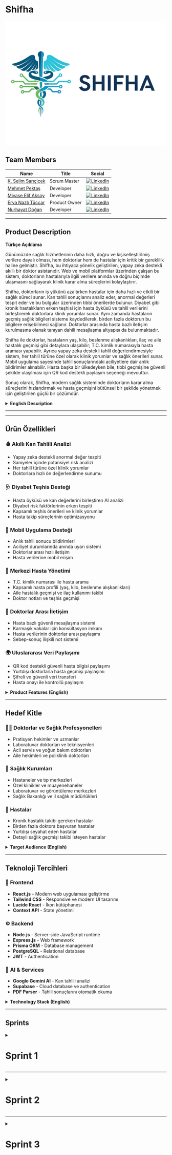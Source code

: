 # Shifha

<!-- Shifha gerçek logosu -->
![Shifha Logo](https://github.com/selimsaricicek/shifha/blob/main/LogoShifha/ShifhaLogoReadme.png) 

## Team Members

| Name                | Title           | Social |
|---------------------|----------------|--------|
| [K. Selim Sarıçiçek](#)         | Scrum Master        | [<img src="https://upload.wikimedia.org/wikipedia/commons/c/ca/LinkedIn_logo_initials.png" alt="LinkedIn" width="20"/>](https://www.linkedin.com/in/kenan-selim-sarıçiçek ) |
| [Mehmet Pektaş](#)         | Developer        | [<img src="https://upload.wikimedia.org/wikipedia/commons/c/ca/LinkedIn_logo_initials.png" alt="LinkedIn" width="20"/>](http://www.linkedin.com/in/mehmetpkts) |
| [Miyase Elif Aksoy](#)         | Developer     | [<img src="https://upload.wikimedia.org/wikipedia/commons/c/ca/LinkedIn_logo_initials.png" alt="LinkedIn" width="20"/>](http://www.linkedin.com/in/myelifss) |
| [Erva Nazlı Tüccar](#)         | Product Owner       | [<img src="https://upload.wikimedia.org/wikipedia/commons/c/ca/LinkedIn_logo_initials.png" alt="LinkedIn" width="20"/>](https://www.linkedin.com/in/ervanazl%C4%B1t%C3%BCccar/ ) |
| [Nurhayat Doğan](#)         | Developer         | [<img src="https://upload.wikimedia.org/wikipedia/commons/c/ca/LinkedIn_logo_initials.png" alt="LinkedIn" width="20"/>](https://www.linkedin.com/in/1nurhayat-dogan/) |
---

## Product Description


<summary><strong>Türkçe Açıklama</strong></summary>

Günümüzde sağlık hizmetlerinin daha hızlı, doğru ve kişiselleştirilmiş verilere dayalı olması, hem doktorlar hem de hastalar için kritik bir gereklilik haline gelmiştir. Shifha, bu ihtiyaca yönelik geliştirilen, yapay zeka destekli akıllı bir doktor asistanıdır. Web ve mobil platformlar üzerinden çalışan bu sistem, doktorların hastalarıyla ilgili verilere anında ve doğru biçimde ulaşmasını sağlayarak klinik karar alma süreçlerini kolaylaştırır.

Shifha, doktorların iş yükünü azaltırken hastalar için daha hızlı ve etkili bir sağlık süreci sunar. Kan tahlil sonuçlarını analiz eder, anormal değerleri tespit eder ve bu bulgular üzerinden tıbbi önerilerde bulunur. Diyabet gibi kronik hastalıkların erken teşhisi için hasta öyküsü ve tahlil verilerini birleştirerek doktorlara klinik yorumlar sunar. Aynı zamanda hastaların geçmiş sağlık bilgileri sisteme kaydedilerek, birden fazla doktorun bu bilgilere erişebilmesi sağlanır. Doktorlar arasında hasta bazlı iletişim kurulmasına olanak tanıyan dahili mesajlaşma altyapısı da bulunmaktadır.

Shifha ile doktorlar, hastaların yaş, kilo, beslenme alışkanlıkları, ilaç ve aile hastalık geçmişi gibi detaylara ulaşabilir; T.C. kimlik numarasıyla hasta araması yapabilir. Ayrıca yapay zeka destekli tahlil değerlendirmesiyle sistem, her tahlil türüne özel olarak klinik yorumlar ve sağlık önerileri sunar. Mobil uygulama sayesinde tahlil sonuçlarındaki aciliyetlere dair anlık bildirimler alınabilir. Hasta başka bir ülkedeyken bile, tıbbi geçmişine güvenli şekilde ulaşılması için QR kod destekli paylaşım seçeneği mevcuttur.

Sonuç olarak, Shifha, modern sağlık sisteminde doktorların karar alma süreçlerini hızlandırmak ve hasta geçmişini bütünsel bir şekilde yönetmek için geliştirilen güçlü bir çözümdür.



<details>
<summary><strong>English Description</strong></summary>

In today's healthcare environment, speed, accuracy, and data-driven decision-making are vital for both medical professionals and patients. Shifha is an AI-powered smart doctor assistant developed to meet this need. Available on both web and mobile platforms, Shifha helps doctors access, interpret, and act upon patient data quickly and effectively, streamlining clinical decision-making.

Shifha simplifies doctors' workflows while offering patients a more efficient and effective care experience. It analyzes blood test results, flags abnormal values, and provides medical suggestions based on those insights. For conditions like diabetes, it combines medical history with test results to generate diagnostic recommendations. Patient history is recorded in the system by the first doctor, and this information can then be accessed by other physicians involved in the patient's care. An internal messaging feature allows doctors to consult each other on patient-specific cases.

With Shifha, doctors can view details such as age, weight, nutrition habits, medication history, and family disease background. Patients can be searched by national ID. AI-driven test analysis offers personalized insights and health advice tailored to each test type. The mobile app provides real-time alerts for critical test results, and a QR-code sharing feature allows patients to securely share their medical history with doctors in other countries.

In summary, Shifha is a powerful assistant designed to enhance decision-making in modern healthcare and provide a seamless, data-driven experience for both doctors and patients.

</details>

---




---

## Ürün Özellikleri  

### 🩸 **Akıllı Kan Tahlili Analizi**
- Yapay zeka destekli anormal değer tespiti
- Saniyeler içinde potansiyel risk analizi
- Her tahlil türüne özel klinik yorumlar
- Doktorlara hızlı ön değerlendirme sunumu

### 🩺 **Diyabet Teşhis Desteği**
- Hasta öyküsü ve kan değerlerini birleştiren AI analizi
- Diyabet risk faktörlerinin erken tespiti
- Kapsamlı teşhis önerileri ve klinik yorumlar
- Hasta takip süreçlerinin optimizasyonu

### 📱 **Mobil Uygulama Desteği**
- Anlık tahlil sonucu bildirimleri
- Aciliyet durumlarında anında uyarı sistemi
- Doktorlar arası hızlı iletişim
- Hasta verilerine mobil erişim

### 👥 **Merkezi Hasta Yönetimi**
- T.C. kimlik numarası ile hasta arama
- Kapsamlı hasta profili (yaş, kilo, beslenme alışkanlıkları)
- Aile hastalık geçmişi ve ilaç kullanımı takibi
- Doktor notları ve teşhis geçmişi

### 🔄 **Doktorlar Arası İletişim**
- Hasta bazlı güvenli mesajlaşma sistemi
- Karmaşık vakalar için konsültasyon imkanı
- Hasta verilerinin doktorlar arası paylaşımı
- Sebep-sonuç ilişkili not sistemi

### 🌍 **Uluslararası Veri Paylaşımı**
- QR kod destekli güvenli hasta bilgisi paylaşımı
- Yurtdışı doktorlarla hasta geçmişi paylaşımı
- Şifreli ve güvenli veri transferi
- Hasta onayı ile kontrollü paylaşım

<details>
<summary><strong>Product Features (English)</strong></summary>

### 🩸 **Smart Blood Test Analysis**
- AI-powered abnormal value detection
- Potential risk analysis in seconds
- Clinical comments tailored to each test type
- Fast pre-evaluation for doctors

### 🩺 **Diabetes Diagnosis Support**
- AI analysis combining patient history and blood values
- Early detection of diabetes risk factors
- Comprehensive diagnostic suggestions and clinical comments
- Optimized patient follow-up processes

### 📱 **Mobile App Support**
- Instant test result notifications
- Immediate alert system for urgent cases
- Fast communication between doctors
- Mobile access to patient data

### 👥 **Centralized Patient Management**
- Patient search by national ID
- Comprehensive patient profile (age, weight, nutrition habits)
- Family disease history and medication tracking
- Doctor notes and diagnosis history

### 🔄 **Doctor-to-Doctor Communication**
- Patient-based secure messaging system
- Consultation for complex cases
- Patient data sharing between doctors
- Cause-effect related note system

### 🌍 **International Data Sharing**
- Secure patient information sharing with QR code support
- Sharing patient history with doctors abroad
- Encrypted and secure data transfer
- Controlled sharing with patient consent

</details>

---

## Hedef Kitle  

### 👨‍⚕️ **Doktorlar ve Sağlık Profesyonelleri**
- Pratisyen hekimler ve uzmanlar
- Laboratuvar doktorları ve teknisyenleri
- Acil servis ve yoğun bakım doktorları
- Aile hekimleri ve poliklinik doktorları

### 🏥 **Sağlık Kurumları**
- Hastaneler ve tıp merkezleri
- Özel klinikler ve muayenehaneler
- Laboratuvar ve görüntüleme merkezleri
- Sağlık Bakanlığı ve il sağlık müdürlükleri

### 👥 **Hastalar**
- Kronik hastalık takibi gereken hastalar
- Birden fazla doktora başvuran hastalar
- Yurtdışı seyahat eden hastalar
- Detaylı sağlık geçmişi takibi isteyen hastalar

<details>
<summary><strong>Target Audience (English)</strong></summary>

### 👨‍⚕️ **Doctors and Healthcare Professionals**
- General practitioners and specialists
- Laboratory doctors and technicians
- Emergency and intensive care doctors
- Family physicians and outpatient doctors

### 🏥 **Healthcare Institutions**
- Hospitals and medical centers
- Private clinics and practices
- Laboratory and imaging centers
- Ministry of Health and provincial health directorates

### 👥 **Patients**
- Patients requiring chronic disease monitoring
- Patients consulting multiple doctors
- Patients traveling abroad
- Patients seeking detailed health history tracking

</details>

---

## Teknoloji Tercihleri  

### 🎨 **Frontend**
- **React.js** - Modern web uygulaması geliştirme
- **Tailwind CSS** - Responsive ve modern UI tasarımı
- **Lucide React** - İkon kütüphanesi
- **Context API** - State yönetimi

### ⚙️ **Backend**
- **Node.js** - Server-side JavaScript runtime
- **Express.js** - Web framework
- **Prisma ORM** - Database management
- **PostgreSQL** - Relational database
- **JWT** - Authentication

### 🤖 **AI & Services**
- **Google Gemini AI** - Kan tahlili analizi
- **Supabase** - Cloud database ve authentication
- **PDF Parser** - Tahlil sonuçlarını otomatik okuma

<details>
<summary><strong>Technology Stack (English)</strong></summary>

### 🎨 **Frontend**
- **React.js** - Modern web application development
- **Tailwind CSS** - Responsive and modern UI design
- **Lucide React** - Icon library
- **Context API** - State management

### ⚙️ **Backend**
- **Node.js** - Server-side JavaScript runtime
- **Express.js** - Web framework
- **Prisma ORM** - Database management
- **PostgreSQL** - Relational database
- **JWT** - Authentication

### 🤖 **AI & Services**
- **Google Gemini AI** - Blood test analysis
- **Supabase** - Cloud database and authentication
- **PDF Parser** - Automatic lab result reading

</details>

---

## Sprints

<details>
  <summary><h1>Sprint 1</h1></summary>

---
<details>
  <summary><h2>App Screenshots</h2></summary>

### Landing Page
![LandingPage](https://github.com/selimsaricicek/shifha/blob/main/App_ScreenshotsS1/LandingPageS1.png)

---
### Login Page
![Loginpage](https://github.com/selimsaricicek/shifha/blob/main/App_ScreenshotsS1/LoginPageS1.png)

---
### Dashboard Page
![Dashboard](https://github.com/selimsaricicek/shifha/blob/main/App_ScreenshotsS1/AppointmentS1.png)

---
### Patient Page
![PatientPage1](https://github.com/selimsaricicek/shifha/blob/main/App_ScreenshotsS1/PatientsInfo1.1S1.png)
![PatientPage2](https://github.com/selimsaricicek/shifha/blob/main/App_ScreenshotsS1/PatientsInfoS1.png)

---
### AI Assistant Page
![AI_AssistantPage](https://github.com/selimsaricicek/shifha/blob/main/App_ScreenshotsS1/AI_AssistantPage.png)

---




</details>

---
<details>
  <summary><h2>Project Management</h2></summary>

### Jira Board 1
![Jira1](https://github.com/selimsaricicek/shifha/blob/main/ProjectManagementS1/jira/1.jpg)

---
### Jira Board 2
![Jira2](https://github.com/selimsaricicek/shifha/blob/main/ProjectManagementS1/jira/2.jpg)

---
### Jira Board 3
![Jira3](https://github.com/selimsaricicek/shifha/blob/main/ProjectManagementS1/jira/3.jpg)

---
### Jira Board 4
![Jira4](https://github.com/selimsaricicek/shifha/blob/main/ProjectManagementS1/jira/4.jpg)

---
### Jira Board 5
![Jira5](https://github.com/selimsaricicek/shifha/blob/main/ProjectManagementS1/jira/5.jpg)

---
### Jira Board 6
![Jira6](https://github.com/selimsaricicek/shifha/blob/main/ProjectManagementS1/jira/6.jpg)

---
### Jira Board 7
![Jira7](https://github.com/selimsaricicek/shifha/blob/main/ProjectManagementS1/jira/7.jpg)

---
### Jira Board 8
![Jira8](https://github.com/selimsaricicek/shifha/blob/main/ProjectManagementS1/jira/8.jpg)

---
### Jira Board 9
![Jira9](https://github.com/selimsaricicek/shifha/blob/main/ProjectManagementS1/jira/9.jpg)

</details>

---
<details>
  <summary><h2>Burndown Chart S1</h2></summary>

### Burndown Chart 1
![Burndown Chart 1](https://github.com/selimsaricicek/shifha/blob/main/burndownchartsS1/burndownchartS1.1.jpg)

---
### Burndown Graph 2
![Burndown Chart 2](https://github.com/selimsaricicek/shifha/blob/main/burndownchartsS1/burndowncharts1.2.jpg)

</details>

---
<details>
  <summary><h2>Daily Scrum</h2></summary>

### 1. Gün
|  |  |  |
|--|--|--|
| ![dailyScrum1.png](https://github.com/selimsaricicek/shifha/blob/main/scrumsS1/daily_scrum_day1/dailyScrum1.png) | ![dailyScrum1.1.png](https://github.com/selimsaricicek/shifha/blob/main/scrumsS1/daily_scrum_day1/dailyScrum1.1.png) | ![dailyScrum1.2.png](https://github.com/selimsaricicek/shifha/blob/main/scrumsS1/daily_scrum_day1/dailyScrum1.2.png) |

### 2. Gün
|  |  |  |
|--|--|--|
| ![dailyScrum2.1.png](https://github.com/selimsaricicek/shifha/blob/main/scrumsS1/daily_scrum_day2/dailyScrum2.1.png) | ![dailyScrum2.2.png](https://github.com/selimsaricicek/shifha/blob/main/scrumsS1/daily_scrum_day2/dailyScrum2.2.png) | ![dailyScrum2.3.png](https://github.com/selimsaricicek/shifha/blob/main/scrumsS1/daily_scrum_day2/dailyScrum2.3.png) |
| ![dailyScrum2.4.png](https://github.com/selimsaricicek/shifha/blob/main/scrumsS1/daily_scrum_day2/dailyScrum2.4.png) |  |  |

### 3. Gün
|  |  |  |
|--|--|--|
| ![dailyScrum3.1.png](https://github.com/selimsaricicek/shifha/blob/main/scrumsS1/daily_scrum_day3/dailyScrum3.1.png) | ![dailyScrum3.2.png](https://github.com/selimsaricicek/shifha/blob/main/scrumsS1/daily_scrum_day3/dailyScrum3.2.png) | ![dailyScrum3.3.png](https://github.com/selimsaricicek/shifha/blob/main/scrumsS1/daily_scrum_day3/dailyScrum3.3.png) |
| ![dailyScrum3.4.png](https://github.com/selimsaricicek/shifha/blob/main/scrumsS1/daily_scrum_day3/dailyScrum3.4.png) | ![dailyScrum3.5.png](https://github.com/selimsaricicek/shifha/blob/main/scrumsS1/daily_scrum_day3/dailyScrum3.5.png) | ![dailyScrum3.6.jpg](https://github.com/selimsaricicek/shifha/blob/main/scrumsS1/daily_scrum_day3/dailyScrum3.6.jpg) |

### 4. Gün
|  |  |  |
|--|--|--|
| ![dailyScrum4.1.png](https://github.com/selimsaricicek/shifha/blob/main/scrumsS1/daily_scrum_day4/dailyScrum4.1.png) | ![dailyScrum4.2.png](https://github.com/selimsaricicek/shifha/blob/main/scrumsS1/daily_scrum_day4/dailyScrum4.2.png) | ![dailyScrum4.3.jpg](https://github.com/selimsaricicek/shifha/blob/main/scrumsS1/daily_scrum_day4/dailyScrum4.3.jpg) |

### 5. Gün
|  |  |  |
|--|--|--|
| ![dailyScrum5.1.png](https://github.com/selimsaricicek/shifha/blob/main/scrumsS1/daily_scrum_day5/dailyScrum5.1.png) |  |  |

### 6. Gün
|  |  |  |
|--|--|--|
| ![dailyScrum6.1.png](https://github.com/selimsaricicek/shifha/blob/main/scrumsS1/daily_scrum_day6/dailyScrum6.1.png) | ![dailyScrum6.2.png](https://github.com/selimsaricicek/shifha/blob/main/scrumsS1/daily_scrum_day6/dailyScrum6.2.png) | ![dailyScrum6.3.png](https://github.com/selimsaricicek/shifha/blob/main/scrumsS1/daily_scrum_day6/dailyScrum6.3.png) |
| ![dailyScrum6.4.png](https://github.com/selimsaricicek/shifha/blob/main/scrumsS1/daily_scrum_day6/dailyScrum6.4.png) |  |  |

### 7. Gün
|  |  |  |
|--|--|--|
| ![dailyScrum7.1.png](https://github.com/selimsaricicek/shifha/blob/main/scrumsS1/daily_scrum_day7/dailyScrum7.1.png) | ![dailyScrum7.2.png](https://github.com/selimsaricicek/shifha/blob/main/scrumsS1/daily_scrum_day7/dailyScrum7.2.png) | ![dailyScrum7.3.jpg](https://github.com/selimsaricicek/shifha/blob/main/scrumsS1/daily_scrum_day7/dailyScrum7.3.jpg) |

### 8. Gün
|  |  |  |
|--|--|--|
| ![dailyScrum8.1.png](https://github.com/selimsaricicek/shifha/blob/main/scrumsS1/daily_scrum_day8/dailyScrum8.1.png) | ![dailyScrum8.2.png](https://github.com/selimsaricicek/shifha/blob/main/scrumsS1/daily_scrum_day8/dailyScrum8.2.png) | ![dailyScrum8.3.png](https://github.com/selimsaricicek/shifha/blob/main/scrumsS1/daily_scrum_day8/dailyScrum8.3.png) |
| ![dailyScrum8.4.jpg](https://github.com/selimsaricicek/shifha/blob/main/scrumsS1/daily_scrum_day8/dailyScrum8.4.jpg) |  |  |

### 9. Gün
|  |  |  |
|--|--|--|
| ![dailyScrum9.1.png](https://github.com/selimsaricicek/shifha/blob/main/scrumsS1/daily_scrum_day9/dailyScrum9.1.png) | ![dailyScrum9.2.png](https://github.com/selimsaricicek/shifha/blob/main/scrumsS1/daily_scrum_day9/dailyScrum9.2.png) | ![dailyScrum9.3.png](https://github.com/selimsaricicek/shifha/blob/main/scrumsS1/daily_scrum_day9/dailyScrum9.3.png) |
| ![dailyScrum9.4.png](https://github.com/selimsaricicek/shifha/blob/main/scrumsS1/daily_scrum_day9/dailyScrum9.4.png) |  |  |

### 10. Gün
|  |  |  |
|--|--|--|
| ![dailyScrum10.1.png](https://github.com/selimsaricicek/shifha/blob/main/scrumsS1/daily_scrum_day10/dailyScrum10.1.png) | ![dailyScrum10.2.png](https://github.com/selimsaricicek/shifha/blob/main/scrumsS1/daily_scrum_day10/dailyScrum10.2.png) | ![dailyScrum10.3.png](https://github.com/selimsaricicek/shifha/blob/main/scrumsS1/daily_scrum_day10/dailyScrum10.3.png) |

### 11. Gün
|  |  |  |
|--|--|--|
| ![dailyScrum11.1.png](https://github.com/selimsaricicek/shifha/blob/main/scrumsS1/daily_scrum_day11/dailyScrum11.1.png) | ![dailyScrum11.2.png](https://github.com/selimsaricicek/shifha/blob/main/scrumsS1/daily_scrum_day11/dailyScrum11.2.png) | ![dailyScrum11.3.png](https://github.com/selimsaricicek/shifha/blob/main/scrumsS1/daily_scrum_day11/dailyScrum11.3.png) |
| ![dailyScrum11.4.png](https://github.com/selimsaricicek/shifha/blob/main/scrumsS1/daily_scrum_day11/dailyScrum11.4.png) | ![dailyScrum11.5.png](https://github.com/selimsaricicek/shifha/blob/main/scrumsS1/daily_scrum_day11/dailyScrum11.5.png) | ![dailyScrum11.6.png](https://github.com/selimsaricicek/shifha/blob/main/scrumsS1/daily_scrum_day11/dailyScrum11.6.png) |
| ![dailyScrum11.7.jpg](https://github.com/selimsaricicek/shifha/blob/main/scrumsS1/daily_scrum_day11/dailyScrum11.7.jpg) |  |  |

### 12. Gün
|  |  |  |
|--|--|--|
| ![dailyScrum12.1.jpg](https://github.com/selimsaricicek/shifha/blob/main/scrumsS1/daily_scrums_day12/dailyScrum12.1.jpg) | ![dailyScrum12.2.jpg](https://github.com/selimsaricicek/shifha/blob/main/scrumsS1/daily_scrums_day12/dailyScrum12.2.jpg) | ![dailyScrum12.3.jpg](https://github.com/selimsaricicek/shifha/blob/main/scrumsS1/daily_scrums_day12/dailyScrum12.3.jpg) |

</details>



<summary><strong>🟦 Sprint 1 Özeti (Türkçe)</strong></summary>

### Sprint Notları
- [x] _'Figma'_ ile UI/UX tasarımı
- [x] _'Jira'_ ile proje yönetimi
- [x] _'WhatsApp'_ & _'Google Meets'_ ile daily scrum
- [x] _'E-mail'_ tabanlı giriş sistemi
- [x] _'React'_ ile frontend web uygulaması
- [x] _'Tailwind CSS'_ ile modern, responsive UI
- [x] _'Node.js'_ ve _'Express.js'_ ile backend API
- [x] _'Prisma ORM'_ ile veritabanı yönetimi
- [x] _'PostgreSQL'_ ana ilişkisel veritabanı olarak
- [x] _'JWT'_ ile güvenli kimlik doğrulama
- [x] _'Supabase'_ ile bulut depolama ve kimlik doğrulama
- [x] _'Lucide React'_ ile ikon kullanımı
- [x] _'Context API'_ ile React'ta state yönetimi
- [x] _'PDF parser'_ ile otomatik laboratuvar sonucu çıkarımı
- [x] _'Google Gemini AI'_ ile kan tahlili ve diyabet analizi

### Ürün Backlog'u
- **Ürün Backlog'u:** [Jira Board Linki](https://selimsaricicek1.atlassian.net/jira/software/projects/BTS/boards/1)

### Beklenen Puan
_'300'_ Puan

### Puan Tamamlama Mantığı
Toplamda 1200 puanlık bir hedef belirlendi. İlk sprintte, fikir planlandığı ve tasarımlar yapıldığı için _'300'_ puan hedeflendi ve tamamlandı. İkinci sprintte, kod yazımı ve API eklemeye odaklanılacağı için _'500'_ puan hedefleniyor. Üçüncü sprintte ise kalan işler tamamlanacak ve entegrasyon çalışmaları yapılacağı için _'400'_ puan hedeflendi.

### Sprint Değerlendirmesi
- Landing page ve UI tasarımları tamamlandı
- Hasta veri formu ve PDF yükleme özellikleri eklendi
- Backend API altyapısı kuruldu
- Prisma ile veritabanı şeması oluşturuldu

### Sprint 1 Retrospektifi
- Sprint 1'de veritabanı şeması tasarlanmasına karar verildi.
- Temel API uç noktalarının oluşturulmasına karar verildi.
- Kimlik doğrulama sisteminin ilk adımının tamamlanmasına karar verildi.
- Landing Page ve Login Page'in geliştirilmesine karar verildi.
- Doktor arayüzünün geliştirilmesine karar verildi.
- Kan tahlili ve diyabet teşhisi için AI promptlarının oluşturulmasına karar verildi.
- Kanser teşhisi ve admin paneli özelliklerinin ertelenmesine karar verildi.
- Kan tahlili sonuçları ve diyabet bulguları üzerine araştırma yapılmasına karar verildi.

### Katılımcılar
Kenan Selim Sarıçiçek, Mehmet Pektaş, Miyase Elif Aksoy, Erva Nazlı Tüccar, Nurhayat Doğan



<details>
<summary><strong>🟩 Sprint 1 Summary (English)</strong></summary>

### Sprint Notes
- [x] UI/UX design with _'Figma'_
- [x] Project management with _'Jira'_
- [x] Daily scrum via _'WhatsApp'_ & _'Google Meets'_
- [x] E-mail based login system
- [x] Frontend web application with _'React'_
- [x] Modern, responsive UI with _'Tailwind CSS'_
- [x] Backend API with _'Node.js'_ and _'Express.js'_
- [x] Database management with _'Prisma ORM'_
- [x] _'PostgreSQL'_ as the main relational database
- [x] Secure authentication with _'JWT'_
- [x] Cloud storage and authentication with _'Supabase'_
- [x] Iconography with _'Lucide React'_
- [x] State management in React with _'Context API'_
- [x] Automatic lab result extraction with _'PDF parser'_ service
- [x] Blood test and diabetes analysis with _'Google Gemini AI'_

### Product Backlog
- **Product Backlog:** [Jira Board Link](https://selimsaricicek1.atlassian.net/jira/software/projects/BTS/boards/1)

### Expected Points
_'300'_ Points

### Point Completion Logic
A total target of 1200 points was set. In the first sprint, _'300'_ points were targeted because the idea was planned and the designs were made, and were completed. In the second sprint, _'500'_ points are targeted as the focus will be on writing code and adding APIs. In the third sprint, a target of _'400'_ points was set as the remaining tasks would be completed and integration work would be carried out.

### Sprint Review
- Landing page and UI designs completed
- Patient data form and PDF upload features added
- Backend API infrastructure established
- Database schema created with Prisma

### Sprint 1 Retrospective
- It was decided to design the database schema in Sprint 1.
- It was decided to create the basic API Endpoints.
- It was decided to complete the first step of the authentication system.
- It was decided to develop the Landing Page and Login Page.
- It was decided to develop the Doctor UI.
- It was decided to create the AI prompts for blood tests and diabetes diagnosis.
- It was decided to postpone the cancer diagnosis and admin panel features.
- It was decided to conduct research on blood test results and diabetes findings.

### Participants
Kenan Selim Sarıçiçek, Mehmet Pektaş, Miyase Elif Aksoy, Erva Nazlı Tüccar, Nurhayat Doğan

</details>

---

</details>

---

<details>
  <summary><h1>Sprint 2</h1></summary>

---
<details>
  <summary><h2>Mobile App Screenshots</h2></summary>

### Hasta Mobil Uygulaması
![Hasta1](https://github.com/selimsaricicek/shifha/blob/main/NewMobileS2/hasta1.png)
![Hasta2](https://github.com/selimsaricicek/shifha/blob/main/NewMobileS2/hasta2.png)
![Hasta3](https://github.com/selimsaricicek/shifha/blob/main/NewMobileS2/hasta3.png)
![Hasta4](https://github.com/selimsaricicek/shifha/blob/main/NewMobileS2/hasta4.png)
![Hasta5](https://github.com/selimsaricicek/shifha/blob/main/NewMobileS2/hasta5.png)
![Hasta6](https://github.com/selimsaricicek/shifha/blob/main/NewMobileS2/hasta6.png)
![Hasta7](https://github.com/selimsaricicek/shifha/blob/main/NewMobileS2/hasta7.png)
![Hasta8](https://github.com/selimsaricicek/shifha/blob/main/NewMobileS2/hasta8.png)
![Hasta9](https://github.com/selimsaricicek/shifha/blob/main/NewMobileS2/hasta9.png)
![Hasta10](https://github.com/selimsaricicek/shifha/blob/main/NewMobileS2/hasta10.png)
![Hasta11](https://github.com/selimsaricicek/shifha/blob/main/NewMobileS2/hasta11.png)
![Hasta12](https://github.com/selimsaricicek/shifha/blob/main/NewMobileS2/hasta12.png)
![Hasta13](https://github.com/selimsaricicek/shifha/blob/main/NewMobileS2/hasta13.png)
![Hasta14](https://github.com/selimsaricicek/shifha/blob/main/NewMobileS2/hasta14.png)

---
### Mobil Register ve Login
![Mobil1](https://github.com/selimsaricicek/shifha/blob/main/NewMobileS2/mobil1.png)
![Mobil2](https://github.com/selimsaricicek/shifha/blob/main/NewMobileS2/mobil2.png)
![Mobil3](https://github.com/selimsaricicek/shifha/blob/main/NewMobileS2/mobil3.png)
![Mobil4](https://github.com/selimsaricicek/shifha/blob/main/NewMobileS2/mobil4.png)
![Mobil5](https://github.com/selimsaricicek/shifha/blob/main/NewMobileS2/mobil5.png)

---
### Doktor Paneli
![Doktor1](https://github.com/selimsaricicek/shifha/blob/main/NewMobileS2/doktor1.png)
![Doktor2](https://github.com/selimsaricicek/shifha/blob/main/NewMobileS2/doktor2.png)
![Doktor3](https://github.com/selimsaricicek/shifha/blob/main/NewMobileS2/doktor3.png)
![Doktor4](https://github.com/selimsaricicek/shifha/blob/main/NewMobileS2/doktor4.png)
![Doktor5](https://github.com/selimsaricicek/shifha/blob/main/NewMobileS2/doktor5.png)

</details>

---
<details>
  <summary><h2>Admin Panel Screenshots</h2></summary>

### Admin Paneli
![Admin1](https://github.com/selimsaricicek/shifha/blob/main/AdminShifhaS2/Admin1S2.jpg)
![Admin2](https://github.com/selimsaricicek/shifha/blob/main/AdminShifhaS2/Admin2S2.jpg)
![Admin3](https://github.com/selimsaricicek/shifha/blob/main/AdminShifhaS2/Admin3S2.jpg)
![Admin4](https://github.com/selimsaricicek/shifha/blob/main/AdminShifhaS2/Admin4S2.jpg)
![Admin5](https://github.com/selimsaricicek/shifha/blob/main/AdminShifhaS2/Admin5S2.jpg)
![Admin6](https://github.com/selimsaricicek/shifha/blob/main/AdminShifhaS2/Admin6S2.jpg)

</details>

---
<details>
  <summary><h2>Project Management S2</h2></summary>

### Jira Board 1
![Jira1](https://github.com/selimsaricicek/shifha/blob/main/ProjectManagementS2/1.png)

---
### Jira Board 2
![Jira2](https://github.com/selimsaricicek/shifha/blob/main/ProjectManagementS2/2.png)

---
### Jira Board 3
![Jira3](https://github.com/selimsaricicek/shifha/blob/main/ProjectManagementS2/3.png)

---
### Jira Board 4
![Jira4](https://github.com/selimsaricicek/shifha/blob/main/ProjectManagementS2/4.png)

---
### Jira Board 5
![Jira5](https://github.com/selimsaricicek/shifha/blob/main/ProjectManagementS2/5.png)

---
### Jira Board 6
![Jira6](https://github.com/selimsaricicek/shifha/blob/main/ProjectManagementS2/6.png)

---
### Jira Board 7
![Jira7](https://github.com/selimsaricicek/shifha/blob/main/ProjectManagementS2/7.png)

---
### Jira Board 8
![Jira8](https://github.com/selimsaricicek/shifha/blob/main/ProjectManagementS2/8.png)

---
### Jira Board 9
![Jira9](https://github.com/selimsaricicek/shifha/blob/main/ProjectManagementS2/9.png)

---
### Jira Board 10
![Jira10](https://github.com/selimsaricicek/shifha/blob/main/ProjectManagementS2/10.png)

</details>

---
<details>
  <summary><h2>Burndown Chart S2</h2></summary>

### Burndown Chart 2
![Burndown Chart 1](https://github.com/selimsaricicek/shifha/blob/main/burndownChartsS2/burndownChartS2chart.jpg)

---
### Burndown Graph 2
![Burndown Chart 2](https://github.com/selimsaricicek/shifha/blob/main/burndownChartsS2/burndownChartS2Graph.jpg)

</details>

---
<details>
  <summary><h2>Daily Scrum S2</h2></summary>

### 07.07.2025
|  |  |  |
|--|--|--|
| ![1.png](https://github.com/selimsaricicek/shifha/blob/main/ScrumsS2/07.07.2025/1.png) | ![2.png](https://github.com/selimsaricicek/shifha/blob/main/ScrumsS2/07.07.2025/2.png) | ![3.jpg](https://github.com/selimsaricicek/shifha/blob/main/ScrumsS2/07.07.2025/3.jpg) |

### 08.07.2025
|  |  |  |
|--|--|--|
| ![1.png](https://github.com/selimsaricicek/shifha/blob/main/ScrumsS2/08.07.2025/1.png) |  |  |

### 09.07.2025
|  |  |  |
|--|--|--|
| ![1.png](https://github.com/selimsaricicek/shifha/blob/main/ScrumsS2/09.07.2025/1.png) | ![2.png](https://github.com/selimsaricicek/shifha/blob/main/ScrumsS2/09.07.2025/2.png) | ![3.png](https://github.com/selimsaricicek/shifha/blob/main/ScrumsS2/09.07.2025/3.png) |

### 10.07.2025
|  |  |  |
|--|--|--|
| ![1.png](https://github.com/selimsaricicek/shifha/blob/main/ScrumsS2/10.07.2025/1.png) | ![2.png](https://github.com/selimsaricicek/shifha/blob/main/ScrumsS2/10.07.2025/2.png) | ![3.png](https://github.com/selimsaricicek/shifha/blob/main/ScrumsS2/10.07.2025/3.png) |
| ![4.png](https://github.com/selimsaricicek/shifha/blob/main/ScrumsS2/10.07.2025/4.png) | ![5.png](https://github.com/selimsaricicek/shifha/blob/main/ScrumsS2/10.07.2025/5.png) | ![6.png](https://github.com/selimsaricicek/shifha/blob/main/ScrumsS2/10.07.2025/6.png) |
| ![7.png](https://github.com/selimsaricicek/shifha/blob/main/ScrumsS2/10.07.2025/7.png) | ![8.png](https://github.com/selimsaricicek/shifha/blob/main/ScrumsS2/10.07.2025/8.png) |  |

### 11.07.2025
|  |  |  |
|--|--|--|
| ![1.png](https://github.com/selimsaricicek/shifha/blob/main/ScrumsS2/11.07.2025/1.png) |  |  |

### 12.07.2025
|  |  |  |
|--|--|--|
| ![1.png](https://github.com/selimsaricicek/shifha/blob/main/ScrumsS2/12.07.2025/1.png) | ![2.png](https://github.com/selimsaricicek/shifha/blob/main/ScrumsS2/12.07.2025/2.png) | ![3.png](https://github.com/selimsaricicek/shifha/blob/main/ScrumsS2/12.07.2025/3.png) |
| ![4.png](https://github.com/selimsaricicek/shifha/blob/main/ScrumsS2/12.07.2025/4.png) | ![5.png](https://github.com/selimsaricicek/shifha/blob/main/ScrumsS2/12.07.2025/5.png) |  |

### 13.07.2025
|  |  |  |
|--|--|--|
| ![1.png](https://github.com/selimsaricicek/shifha/blob/main/ScrumsS2/13.07.2025/1.png) | ![2.png](https://github.com/selimsaricicek/shifha/blob/main/ScrumsS2/13.07.2025/2.png) | ![3.png](https://github.com/selimsaricicek/shifha/blob/main/ScrumsS2/13.07.2025/3.png) |
| ![4.png](https://github.com/selimsaricicek/shifha/blob/main/ScrumsS2/13.07.2025/4.png) | ![5.png](https://github.com/selimsaricicek/shifha/blob/main/ScrumsS2/13.07.2025/5.png) | ![6.png](https://github.com/selimsaricicek/shifha/blob/main/ScrumsS2/13.07.2025/6.png) |
| ![7.png](https://github.com/selimsaricicek/shifha/blob/main/ScrumsS2/13.07.2025/7.png) |  |  |

### 14.07.2025
|  |  |  |
|--|--|--|
| ![1.png](https://github.com/selimsaricicek/shifha/blob/main/ScrumsS2/14.07.2025/1.png) | ![2.png](https://github.com/selimsaricicek/shifha/blob/main/ScrumsS2/14.07.2025/2.png) | ![3.png](https://github.com/selimsaricicek/shifha/blob/main/ScrumsS2/14.07.2025/3.png) |
| ![4.jpg](https://github.com/selimsaricicek/shifha/blob/main/ScrumsS2/14.07.2025/4.jpg) |  |  |

### 15.07.2025
|  |  |  |
|--|--|--|
| ![1.png](https://github.com/selimsaricicek/shifha/blob/main/ScrumsS2/15.07.2025/1.png) | ![2.png](https://github.com/selimsaricicek/shifha/blob/main/ScrumsS2/15.07.2025/2.png) |  |

### 16.07.2025
|  |  |  |
|--|--|--|
| ![1.png](https://github.com/selimsaricicek/shifha/blob/main/ScrumsS2/16.07.2025/1.png) | ![2.png](https://github.com/selimsaricicek/shifha/blob/main/ScrumsS2/16.07.2025/2.png) | ![3.png](https://github.com/selimsaricicek/shifha/blob/main/ScrumsS2/16.07.2025/3.png) |
| ![4.png](https://github.com/selimsaricicek/shifha/blob/main/ScrumsS2/16.07.2025/4.png) | ![5.png](https://github.com/selimsaricicek/shifha/blob/main/ScrumsS2/16.07.2025/5.png) |  |

### 17.07.2025
|  |  |  |
|--|--|--|
| ![1.png](https://github.com/selimsaricicek/shifha/blob/main/ScrumsS2/17.07.2025/1.png) | ![2.png](https://github.com/selimsaricicek/shifha/blob/main/ScrumsS2/17.07.2025/2.png) | ![3.png](https://github.com/selimsaricicek/shifha/blob/main/ScrumsS2/17.07.2025/3.png) |

### 18.07.2025
|  |  |  |
|--|--|--|
| ![1.png](https://github.com/selimsaricicek/shifha/blob/main/ScrumsS2/18.07.2025/1.png) | ![2.png](https://github.com/selimsaricicek/shifha/blob/main/ScrumsS2/18.07.2025/2.png) | ![3.png](https://github.com/selimsaricicek/shifha/blob/main/ScrumsS2/18.07.2025/3.png) |

### 19.07.2025
|  |  |  |
|--|--|--|
| ![1.png](https://github.com/selimsaricicek/shifha/blob/main/ScrumsS2/19.07.2025/1.png) | ![2.png](https://github.com/selimsaricicek/shifha/blob/main/ScrumsS2/19.07.2025/2.png) | ![3.png](https://github.com/selimsaricicek/shifha/blob/main/ScrumsS2/19.07.2025/3.png) |
| ![4.png](https://github.com/selimsaricicek/shifha/blob/main/ScrumsS2/19.07.2025/4.png) | ![5.png](https://github.com/selimsaricicek/shifha/blob/main/ScrumsS2/19.07.2025/5.png) | ![6.png](https://github.com/selimsaricicek/shifha/blob/main/ScrumsS2/19.07.2025/6.png) |
| ![7.png](https://github.com/selimsaricicek/shifha/blob/main/ScrumsS2/19.07.2025/7.png) | ![8.jpg](https://github.com/selimsaricicek/shifha/blob/main/ScrumsS2/19.07.2025/8.jpg) |  |

</details>



<summary><strong>🟦 Sprint 2 Özeti (Türkçe)</strong></summary>

### Sprint Notları
- [x] _'React Native'_ ile mobil uygulama geliştirme
- [x] _'Expo'_ framework kullanımı
- [x] _'Expo Router'_ ile navigation sistemi
- [x] _'QR Kod'_ tarama özelliği
- [x] _'WebSocket'_ ile real-time iletişim
- [x] _'Redis'_ ile session yönetimi
- [x] _'Socket.io'_ ile backend WebSocket sunucusu
- [x] _'Mobil UI/UX'_ tasarımı ve implementasyonu
- [x] _'Hasta Paneli'_ ve _'Doktor Paneli'_ ayrımı
- [x] _'Bildirim Sistemi'_ implementasyonu
- [x] _'Güvenli API'_ entegrasyonu
- [x] _'Cross-platform'_ mobil uygulama geliştirme

### Ürün Backlog'u
- **Ürün Backlog'u:** [Jira Board Linki](https://selimsaricicek1.atlassian.net/jira/software/projects/BTS/boards/1)

### Beklenen Puan
_'500'_ Puan

### Puan Tamamlama Mantığı
Sprint 2'de mobil uygulama geliştirme ve API entegrasyonuna odaklanıldığı için _'500'_ puan hedeflendi. Bu sprintte React Native ile cross-platform mobil uygulama, QR kod tarama, WebSocket iletişimi ve güvenli API entegrasyonu tamamlandı.

### Sprint Değerlendirmesi
- React Native mobil uygulama geliştirildi
- Expo Router ile navigation sistemi kuruldu
- QR kod tarama ve manuel giriş özellikleri eklendi
- WebSocket ile real-time iletişim altyapısı kuruldu
- Redis ile session yönetimi implementasyonu yapıldı
- Hasta ve doktor panelleri ayrı ayrı tasarlandı
- Mobil UI/UX tasarımı tamamlandı
- Güvenli API entegrasyonu sağlandı

### Sprint 2 Retrospektifi
- Mobil uygulama geliştirme sürecinde Expo Router kullanımına karar verildi
- QR kod tarama özelliği için hem kamera hem manuel giriş seçenekleri eklendi
- WebSocket ile real-time iletişim için backend altyapısı kuruldu
- Redis ile session yönetimi için güvenli sistem tasarlandı
- Hasta ve doktor panelleri için ayrı UI/UX tasarımları yapıldı
- Cross-platform geliştirme için React Native tercih edildi
- Mobil uygulama test süreçleri planlandı
- API güvenliği ve authentication sistemi güçlendirildi

### Katılımcılar
Kenan Selim Sarıçiçek, Mehmet Pektaş, Miyase Elif Aksoy, Erva Nazlı Tüccar, Nurhayat Doğan



<details>
<summary><strong>🟩 Sprint 2 Summary (English)</strong></summary>

### Sprint Notes
- [x] Mobile application development with _'React Native'_
- [x] _'Expo'_ framework usage
- [x] Navigation system with _'Expo Router'_
- [x] _'QR Code'_ scanning feature
- [x] Real-time communication with _'WebSocket'_
- [x] Session management with _'Redis'_
- [x] Backend WebSocket server with _'Socket.io'_
- [x] Mobile UI/UX design and implementation
- [x] _'Patient Panel'_ and _'Doctor Panel'_ separation
- [x] _'Notification System'_ implementation
- [x] _'Secure API'_ integration
- [x] _'Cross-platform'_ mobile application development

### Product Backlog
- **Product Backlog:** [Jira Board Link](https://selimsaricicek1.atlassian.net/jira/software/projects/BTS/boards/1)

### Expected Points
_'500'_ Points

### Point Completion Logic
In Sprint 2, _'500'_ points were targeted as the focus was on mobile application development and API integration. This sprint completed React Native cross-platform mobile app, QR code scanning, WebSocket communication, and secure API integration.

### Sprint Review
- React Native mobile application developed
- Navigation system established with Expo Router
- QR code scanning and manual input features added
- Real-time communication infrastructure established with WebSocket
- Session management implementation with Redis
- Patient and doctor panels designed separately
- Mobile UI/UX design completed
- Secure API integration achieved

### Sprint 2 Retrospective
- It was decided to use Expo Router in the mobile application development process
- Both camera and manual input options were added for QR code scanning feature
- Backend infrastructure was established for real-time communication with WebSocket
- Secure system was designed for session management with Redis
- Separate UI/UX designs were made for patient and doctor panels
- React Native was preferred for cross-platform development
- Mobile application testing processes were planned
- API security and authentication system were strengthened

### Participants
Kenan Selim Sarıçiçek, Mehmet Pektaş, Miyase Elif Aksoy, Erva Nazlı Tüccar, Nurhayat Doğan

</details>

---

</details>

---
<details>
  <summary><h1>Sprint 3</h1></summary>

---

### Tech Tree - Sprint 3

#### Frontend (Web)
- **React 18** - Modern React with concurrent features
- **TypeScript** - Type-safe development
- **Vite** - Fast build tool and dev server
- **shadcn/ui** - Modern UI component library
- **Tailwind CSS** - Utility-first CSS framework
- **React Query** - Server state management
- **React Hook Form** - Form management
- **Zod** - Schema validation

#### Backend
- **Node.js** - JavaScript runtime
- **Express.js** - Web framework
- **Socket.io** - Real-time communication
- **Helmet.js** - Security middleware
- **MongoDB** - NoSQL database
- **Redis** - Caching and session store

#### Mobile
- **Capacitor** - Cross-platform mobile development
- **React** - UI framework
- **TypeScript** - Type safety

#### AI & Cloud Services
- **Google Gemini AI** - Advanced AI analysis
- **Google Cloud** - Cloud infrastructure

#### Development Tools
- **Vite** - Build tool
- **ESLint** - Code linting
- **Prettier** - Code formatting

#### Security
- **Helmet.js** - Security headers
- **CORS** - Cross-origin resource sharing
- **Rate Limiting** - API protection

---

### Sprint 3 Technology Evolution

#### New Additions in Sprint 3
- **Capacitor**: Cross-platform mobile development framework
- **React Query**: Advanced server state management
- **shadcn/ui**: Modern, accessible UI components
- **Vite**: Fast build tool replacing Create React App
- **Helmet.js**: Enhanced security middleware
- **Recharts**: Data visualization library
- **jsPDF**: PDF generation capability
- **Zod**: Runtime type validation
- **React Hook Form**: Efficient form management

#### Enhanced Features
- **Socket.io**: Improved real-time communication
- **Google Gemini AI**: Advanced analysis capabilities
- **QR Code**: International data sharing
- **Security**: Multi-layer protection with Helmet.js

---
<details>
  <summary><h2>App Map</h2></summary>

### Shifha Application Architecture Map
[View Interactive App Map](https://viewer.diagrams.net/index.html?tags=%7B%7D&lightbox=1&highlight=99FFFF&layers=1&nav=1&title=ShifhaAppMap.drawio&dark=auto#Uhttps%3A%2F%2Fdrive.google.com%2Fuc%3Fid%3D1cioWUCyPWPY1tWFCgLK_tOLGnaN9Ozzz%26export%3Ddownload#%7B%22pageId%22%3A%22KyPbk5wrGZAwVsf7y1UN%22%7D)

*Interactive application architecture diagram showing the complete structure and flow of the Shifha application for Sprint 3.*

</details>

---
<details>
  <summary><h2>App Screenshots S3</h2></summary>

|  |  |  |
|--|--|--|
| ![acil1.jpg](ShifhaAppss3/acil1.jpg) | ![acil2.jpg](ShifhaAppss3/acil2.jpg) | ![acil3.jpg](ShifhaAppss3/acil3.jpg) |
| ![acil4.jpg](ShifhaAppss3/acil4.jpg) | ![panel.jpg](ShifhaAppss3/panel.jpg) | ![poliklinik1.jpg](ShifhaAppss3/poliklinik1.jpg) |
| ![poliklinik2.jpg](ShifhaAppss3/poliklinik2.jpg) | ![poliklinik3.jpg](ShifhaAppss3/poliklinik3.jpg) | ![poliklinik4.jpg](ShifhaAppss3/poliklinik4.jpg) |
| ![poliklinik5.jpg](ShifhaAppss3/poliklinik5.jpg) | ![poliklinik6.jpg](ShifhaAppss3/poliklinik6.jpg) | ![poliklinik7.jpg](ShifhaAppss3/poliklinik7.jpg) |
| ![poliklinik8.jpg](ShifhaAppss3/poliklinik8.jpg) | ![poliklinik9.jpg](ShifhaAppss3/poliklinik9.jpg) | ![poliklinik10.jpg](ShifhaAppss3/poliklinik10.jpg) |
| ![poliklinik11.jpg](ShifhaAppss3/poliklinik11.jpg) |  |  |

</details>

---

<details>
  <summary><h2>Mobil App Screenshots S3</h2></summary>

### Hasta Uygulaması

**Ana Sayfa:**
| | | |
|--|--|--|
| ![mobile2.jpg](AppScreenshotsS3/hasta%20ana%20sayfas%C4%B1/mobile2.jpg) | ![mobile3.jpg](AppScreenshotsS3/hasta%20ana%20sayfas%C4%B1/mobile3.jpg) | ![mobile4.jpg](AppScreenshotsS3/hasta%20ana%20sayfas%C4%B1/mobile4.jpg) |

**Giriş Sayfası:**
| |
|--|
| ![mobile1.jpg](AppScreenshotsS3/hasta%20giri%C5%9F%20sayfas%C4%B1/mobile1.jpg) |

**Topluluk Sayfası:**
| | |
|--|--|
| ![mobile19.jpg](AppScreenshotsS3/hasta%20topluluk%20sayfas%C4%B1/mobile19.jpg) | ![mobile20.jpg](AppScreenshotsS3/hasta%20topluluk%20sayfas%C4%B1/mobile20.jpg) |

**Takip Sayfası:**
| | | |
|--|--|--|
| ![mobile5.jpg](AppScreenshotsS3/hasta%20takip%20sayfas%C4%B1/mobile5.jpg) | ![mobile6.jpg](AppScreenshotsS3/hasta%20takip%20sayfas%C4%B1/mobile6.jpg) | ![mobile7.jpg](AppScreenshotsS3/hasta%20takip%20sayfas%C4%B1/mobile7.jpg) |
| ![mobile8.jpg](AppScreenshotsS3/hasta%20takip%20sayfas%C4%B1/mobile8.jpg) | ![mobile9.jpg](AppScreenshotsS3/hasta%20takip%20sayfas%C4%B1/mobile9.jpg) | |

**Tahlil Sayfası:**
| | |
|--|--|
| ![mobile22.jpg](AppScreenshotsS3/hasta%20tahlil%20sayfas%C4%B1/mobile22.jpg) | ![mobile23.jpg](AppScreenshotsS3/hasta%20tahlil%20sayfas%C4%B1/mobile23.jpg) |

**Randevu Sayfası:**
| | | |
|--|--|--|
| ![mobile10.jpg](AppScreenshotsS3/hasta%20randevu%20sayfas%C4%B1/mobile10.jpg) | ![mobile11.jpg](AppScreenshotsS3/hasta%20randevu%20sayfas%C4%B1/mobile11.jpg) | ![mobile12.jpg](AppScreenshotsS3/hasta%20randevu%20sayfas%C4%B1/mobile12.jpg) |
| ![mobile13.jpg](AppScreenshotsS3/hasta%20randevu%20sayfas%C4%B1/mobile13.jpg) | ![mobile14.jpg](AppScreenshotsS3/hasta%20randevu%20sayfas%C4%B1/mobile14.jpg) | ![mobile15.jpg](AppScreenshotsS3/hasta%20randevu%20sayfas%C4%B1/mobile15.jpg) |
| ![mobile16.jpg](AppScreenshotsS3/hasta%20randevu%20sayfas%C4%B1/mobile16.jpg) | ![mobile17.jpg](AppScreenshotsS3/hasta%20randevu%20sayfas%C4%B1/mobile17.jpg) | ![mobile18.jpg](AppScreenshotsS3/hasta%20randevu%20sayfas%C4%B1/mobile18.jpg) |

**Profil Sayfası:**
| | | |
|--|--|--|
| ![mobile24.jpg](AppScreenshotsS3/hasta%20profil%20sayfas%C4%B1/mobile24.jpg) | ![mobile25.jpg](AppScreenshotsS3/hasta%20profil%20sayfas%C4%B1/mobile25.jpg) | ![mobile26.jpg](AppScreenshotsS3/hasta%20profil%20sayfas%C4%B1/mobile26.jpg) |

**AI Sayfası:**
| |
|--|
| ![mobile21.jpg](AppScreenshotsS3/hasta%20AI%20sayfas%C4%B1/mobile21.jpg) |

### Doktor Uygulaması

**Ana Sayfa:**
| | | |
|--|--|--|
| ![mobile30.jpg](AppScreenshotsS3/doktor%20ana%20sayfa%C4%B1/mobile30.jpg) | ![mobile31.jpg](AppScreenshotsS3/doktor%20ana%20sayfa%C4%B1/mobile31.jpg) | ![mobile32.jpg](AppScreenshotsS3/doktor%20ana%20sayfa%C4%B1/mobile32.jpg) |
| ![mobile33.jpg](AppScreenshotsS3/doktor%20ana%20sayfa%C4%B1/mobile33.jpg) | | |

**Giriş Sayfası:**
| | | |
|--|--|--|
| ![mobile27.jpg](AppScreenshotsS3/doktor%20giri%C5%9F%20sayfas%C4%B1/mobile27.jpg) | ![mobile28.jpg](AppScreenshotsS3/doktor%20giri%C5%9F%20sayfas%C4%B1/mobile28.jpg) | ![mobile29.jpg](AppScreenshotsS3/doktor%20giri%C5%9F%20sayfas%C4%B1/mobile29.jpg) |

**Hastalar Sayfası:**
| |
|--|
| ![mobile34.jpg](AppScreenshotsS3/doktor%20hastalar%20sayfas%C4%B1/mobile34.jpg) |

**Profil Sayfası:**
| | | |
|--|--|--|
| ![mobile36.jpg](AppScreenshotsS3/doktor%20profil%20sayfas%C4%B1/mobile36.jpg) | ![mobile37.jpg](AppScreenshotsS3/doktor%20profil%20sayfas%C4%B1/mobile37.jpg) | ![mobile38.jpg](AppScreenshotsS3/doktor%20profil%20sayfas%C4%B1/mobile38.jpg) |

**Randevular Sayfası:**
| |
|--|
| ![mobile35.jpg](AppScreenshotsS3/doktor%20randevular%20sayfas%C4%B1/mobile35.jpg) |

</details>

---

<details>
  <summary><h2>Project Management S3</h2></summary>

### Jira Board 1
![Jira1](JıraS3/WhatsApp%20Image%202025-08-03%20at%2020.03.50_c5025acc.jpg)

---
### Jira Board 2
![Jira2](JıraS3/WhatsApp%20Image%202025-08-03%20at%2020.04.07_3841aad0.jpg)

---
### Jira Board 3
![Jira3](JıraS3/WhatsApp%20Image%202025-08-03%20at%2020.04.31_59fc4d10.jpg)

---
### Jira Board 4
![Jira4](JıraS3/WhatsApp%20Image%202025-08-03%20at%2020.05.01_ce6c6c90.jpg)

---
### Jira Board 5
![Jira5](JıraS3/WhatsApp%20Image%202025-08-03%20at%2020.05.19_49485952.jpg)

---
### Jira Board 6
![Jira6](JıraS3/WhatsApp%20Image%202025-08-03%20at%2020.05.48_25e7561c.jpg)

---
### Jira Board 7
![Jira7](JıraS3/WhatsApp%20Image%202025-08-03%20at%2020.06.12_9376a0a9.jpg)

---
### Jira Board 8
![Jira8](JıraS3/WhatsApp%20Image%202025-08-03%20at%2020.06.28_691a90a7.jpg)

---
### Jira Board 9
![Jira9](JıraS3/WhatsApp%20Image%202025-08-03%20at%2020.06.53_8b73d188.jpg)

---
### Jira Board 10
![Jira10](JıraS3/WhatsApp%20Image%202025-08-03%20at%2020.07.47_8ac33227.jpg)

</details>

---

<details>
  <summary><h2>Lean Canva S3</h2></summary>

![Lean Canva](ShifhaLeancanva/leanCanvaShifha.jpg)

</details>

---
<details>
  <summary><h2>Burndown Chart S3</h2></summary>

- **Burndown Chart:**

  ![burndownchartS3.jpg](burndownChartsS3/burndownchartS3.jpg)

- **Burndown Graph:**

  ![burndowngraph.jpg](burndownChartsS3/burndowngraph.jpg)

</details>

---

<details>
<summary><strong>🟦 Sprint 3 Özeti (Türkçe)</strong></summary>

### Sprint Notları
- [x] _'Capacitor'_ ile cross-platform mobil uygulama geliştirme
- [x] _'React Query'_ ile gelişmiş veri yönetimi
- [x] _'shadcn/ui'_ ile modern UI bileşenleri
- [x] _'Vite'_ ile hızlı build ve geliştirme
- [x] _'Socket.io'_ ile real-time iletişim geliştirmeleri
- [x] _'Recharts'_ ile gelişmiş veri görselleştirme
- [x] _'jsPDF'_ ile PDF oluşturma ve raporlama
- [x] _'Helmet.js'_ ile güvenlik iyileştirmeleri
- [x] _'QR Kod'_ ile uluslararası veri paylaşımı
- [x] _'Google Gemini AI'_ ile gelişmiş analiz
- [x] _'Zod'_ ile form validasyonu
- [x] _'React Hook Form'_ ile form yönetimi

### Ürün Backlog'u
- **Ürün Backlog'u:** [Jira Board Linki](https://selimsaricicek1.atlassian.net/jira/software/projects/BTS/boards/1)

### Beklenen Puan
_'400'_ Puan

### Puan Tamamlama Mantığı
Sprint 3'te kalan işlerin tamamlanması ve entegrasyon çalışmalarına odaklanıldığı için _'400'_ puan hedeflendi. Bu sprintte Capacitor ile cross-platform geliştirme, gelişmiş UI bileşenleri, güvenlik iyileştirmeleri ve AI analiz sisteminin optimize edilmesi tamamlandı.

### Sprint Değerlendirmesi
- Capacitor framework ile cross-platform mobil uygulama geliştirildi
- React Query ile gelişmiş veri yönetimi implementasyonu yapıldı
- shadcn/ui ile modern ve tutarlı UI bileşenleri eklendi
- Vite ile build süreçleri optimize edildi
- Socket.io ile real-time iletişim sistemi geliştirildi
- Recharts ile gelişmiş veri görselleştirme eklendi
- jsPDF ile PDF oluşturma ve raporlama sistemi kuruldu
- Helmet.js ile güvenlik iyileştirmeleri yapıldı
- QR kod ile uluslararası veri paylaşımı implementasyonu tamamlandı
- Google Gemini AI ile gelişmiş analiz sistemi optimize edildi
- Zod ve React Hook Form ile form yönetimi geliştirildi

### Sprint 3 Retrospektifi
- Capacitor framework kullanımı ile cross-platform geliştirme sürecinde verimlilik artışı sağlandı
- React Query ile veri yönetimi ve caching sisteminde önemli iyileştirmeler yapıldı
- shadcn/ui bileşenleri ile UI tutarlılığı ve kullanıcı deneyimi geliştirildi
- Vite build tool kullanımı ile geliştirme süreçleri hızlandırıldı
- Real-time iletişim sistemi Socket.io ile optimize edildi
- PDF oluşturma ve raporlama sistemi jsPDF ile başarıyla implementasyonu yapıldı
- Güvenlik katmanları Helmet.js ile güçlendirildi
- QR kod sistemi ile uluslararası veri paylaşımı güvenli hale getirildi
- AI analiz sistemi Google Gemini ile daha doğru sonuçlar üretecek şekilde optimize edildi
- Form validasyonu ve yönetimi Zod ve React Hook Form ile profesyonel seviyeye çıkarıldı

### Katılımcılar
Kenan Selim Sarıçiçek, Mehmet Pektaş, Miyase Elif Aksoy, Erva Nazlı Tüccar, Nurhayat Doğan

<details>
<summary><strong>🟩 Sprint 3 Summary (English)</strong></summary>

### Sprint Notes
- [x] Cross-platform mobile application development with _'Capacitor'_
- [x] Advanced data management with _'React Query'_
- [x] Modern UI components with _'shadcn/ui'_
- [x] Fast build and development with _'Vite'_
- [x] Real-time communication improvements with _'Socket.io'_
- [x] Advanced data visualization with _'Recharts'_
- [x] PDF creation and reporting with _'jsPDF'_
- [x] Security improvements with _'Helmet.js'_
- [x] International data sharing with _'QR Code'_
- [x] Advanced analysis with _'Google Gemini AI'_
- [x] Form validation with _'Zod'_
- [x] Form management with _'React Hook Form'_

### Product Backlog
- **Product Backlog:** [Jira Board Link](https://selimsaricicek1.atlassian.net/jira/software/projects/BTS/boards/1)

### Expected Points
_'400'_ Points

### Point Completion Logic
In Sprint 3, _'400'_ points were targeted as the focus was on completing remaining tasks and integration work. This sprint completed Capacitor cross-platform development, advanced UI components, security improvements, and AI analysis system optimization.

### Sprint Review
- Cross-platform mobile application developed with Capacitor framework
- Advanced data management implementation with React Query
- Modern and consistent UI components added with shadcn/ui
- Build processes optimized with Vite
- Real-time communication system enhanced with Socket.io
- Advanced data visualization added with Recharts
- PDF creation and reporting system established with jsPDF
- Security improvements made with Helmet.js
- International data sharing implementation completed with QR code
- Advanced analysis system optimized with Google Gemini AI
- Form management enhanced with Zod and React Hook Form

### Sprint 3 Retrospective
- Efficiency increase achieved in cross-platform development process with Capacitor framework usage
- Significant improvements made in data management and caching system with React Query
- UI consistency and user experience improved with shadcn/ui components
- Development processes accelerated with Vite build tool usage
- Real-time communication system optimized with Socket.io
- PDF creation and reporting system successfully implemented with jsPDF
- Security layers strengthened with Helmet.js
- International data sharing made secure with QR code system
- AI analysis system optimized with Google Gemini to produce more accurate results
- Form validation and management elevated to professional level with Zod and React Hook Form
- It was decided to use Expo Router in the mobile application development process
- Both camera and manual input options were added for QR code scanning feature
- Backend infrastructure was established for real-time communication with WebSocket
- Secure system was designed for session management with Redis
- Separate UI/UX designs were made for patient and doctor panels
- React Native was preferred for cross-platform development
- Mobile application testing processes were planned
- API security and authentication system were strengthened

### Participants
Kenan Selim Sarıçiçek, Mehmet Pektaş, Miyase Elif Aksoy, Erva Nazlı Tüccar, Nurhayat Doğan

</details>

---

</details>

---

# 📋 Endnotes

**Contributions are welcome!**

---